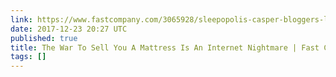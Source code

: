 ```yaml
---
link: https://www.fastcompany.com/3065928/sleepopolis-casper-bloggers-lawsuits-underside-of-the-mattress-wars
date: 2017-12-23 20:27 UTC
published: true
title: The War To Sell You A Mattress Is An Internet Nightmare | Fast Company
tags: []
---
```



